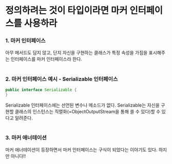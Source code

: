 # 정의하려는 것이 타입이라면 마커 인터페이스를 사용하라

### 1. 마커 인터페이스

아무 메서드도 담지 않고, 단지 자신을 구현하는 클래스가 특정 속성을 가짐을 표시해주는 인터페이스를 마커 인터페이스라 한다.

#
### 2. 마커 인터페이스 예시 - Serializable 인터페이스

```java
public interface Serializable {
}
```
Serializable 인터페이스에는 선언된 변수나 메소드가 없다.
Serializable는 자신을 구현할 클래스의 인스턴스는 직렬화(=ObjectOutputStream을 통해 쓸 수 있다)할 수 있다고 알려준다.

#
### 3. 마커 애너테이션
마커 애너테이션이 등장하면서 마커 인터페이스는 구식이 되었다는 이야기도 있다.
하지만 아니다!!

<br>
